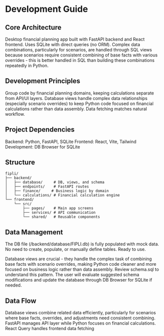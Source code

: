 # Development Guide

## Core Architecture
Desktop financial planning app built with FastAPI backend and React frontend. Uses SQLite with direct queries (no ORM). Complex data combinations, particularly for scenarios, are handled through SQL views because scenarios require consistent combining of base facts with various overrides - this is better handled in SQL than building these combinations repeatedly in Python.

## Development Principles
Group code by financial planning domains, keeping calculations separate from API/UI layers. Database views handle complex data relationships (especially scenario overrides) to keep Python code focused on financial calculations rather than data assembly. Data fetching matches natural workflow.

## Project Dependencies
Backend: Python, FastAPI, SQLite
Frontend: React, Vite, Tailwind
Development: DB Browser for SQLite

## Structure
```
fipli/
├── backend/
│   ├── database/     # DB, views, and schema
│   ├── endpoints/    # FastAPI routes
│   ├── finance/     # Business logic by domain
│   └── calculations/ # Financial calculation engine
└── frontend/
    └── src/
        ├── pages/    # Main app screens
        ├── services/ # API communication
        └── shared/   # Reusable components
```

## Data Management
The DB file (/backend/database/FIPLI.db) is fully populated with mock data. No need to create, populate, or manually define tables. Ready to use.

Database views are crucial - they handle the complex task of combining base facts with scenario overrides, making Python code cleaner and more focused on business logic rather than data assembly. Review schema.sql to understand this pattern. The user will evaluate suggested schema modifications and update the database through DB Browser for SQLite if needed.

## Data Flow
Database views combine related data efficiently, particularly for scenarios where base facts, overrides, and adjustments need consistent combining. FastAPI manages API layer while Python focuses on financial calculations. React Query handles frontend data fetching
